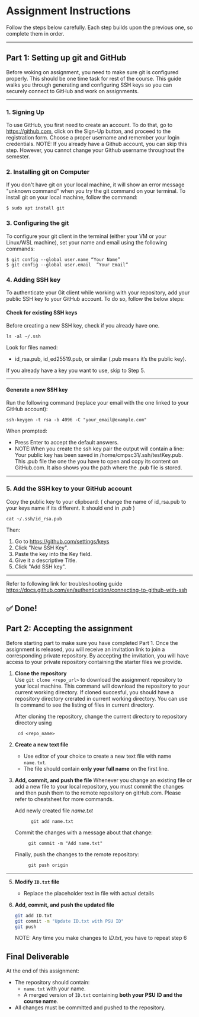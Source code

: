# Assignment Instructions

Follow the steps below carefully. Each step builds upon the previous one, so complete them in order.

---
## Part 1: Setting up git and GitHub
Before woking on assignment, you need to make sure git is configured properly. This should be one time task for rest of the course.
This guide walks you through generating and configuring SSH keys so you can securely connect to GitHub and work on assignments.

---
### 1. Signing Up

To use GitHub, you first need to create an account. To do that, go to https://github.com, click on the Sign-Up button, and proceed to the registration form. Choose a proper username and remember your login credentials.
NOTE: If you already have a Github account, you can skip this step. However, you cannot change your Github username throughout the semester.

### 2. Installing git on Computer

If you don't have git on your local machine, it will show an error message "unknown command" when you try the git command on your terminal. To install git on your local machine, follow the command:

    $ sudo apt install git

### 3. Configuring the git

To configure your git client in the terminal (either your VM or your Linux/WSL machine), set your name and email using the following commands:

    $ git config --global user.name “Your Name”
    $ git config --global user.email  ”Your Email”

### 4. Adding SSH key
To authenticate your Git client while working with your repository, add your public SSH key to your GitHub account. To do so, follow the below steps: 

#### Check for existing SSH keys
Before creating a new SSH key, check if you already have one.

    ls -al ~/.ssh

Look for files named:

- id_rsa.pub, id_ed25519.pub, or similar (.pub means it’s the public key).

If you already have a key you want to use, skip to Step 5.

---

#### Generate a new SSH key
Run the following command (replace your email with the one linked to your GitHub account):

    ssh-keygen -t rsa -b 4096 -C "your_email@example.com"

When prompted:
- Press Enter to accept the default answers.
- NOTE:When you create the ssh key pair the output will contain a line: Your public key has been saved in /home/cmpsc31/.ssh/testKey.pub. This .pub file the one the you have to open and copy its content on GitHub.com. It also shows you the   path where the .pub file is stored.
  
---
### 5. Add the SSH key to your GitHub account
Copy the public key to your clipboard: ( change the name of id_rsa.pub to your keys name if its different. It should end in *.pub* )

    cat ~/.ssh/id_rsa.pub
Then:

1. Go to https://github.com/settings/keys
2. Click "New SSH Key".
3. Paste the key into the Key field.
4. Give it a descriptive Title.
5. Click "Add SSH key".

---
Refer to following link for troubleshooting guide
https://docs.github.com/en/authentication/connecting-to-github-with-ssh

## ✅ Done!

## Part 2: Accepting the assignment
Before starting part to make sure you have completed Part 1. Once the assignment is released, you will receive an invitation link to join a corresponding private repository. By accepting the invitation,  you will have access to your private repository containing the starter files we provide. 

1. **Clone the repository**  
   Use `git clone <repo_url>` to download the assignment repository to your local machine. This command will download the repository to your current working directory.
   If cloned succesful, you should have a repository directory crerated in current working directory. You can use *ls* command to see the listing of files in current directory.
      
   After cloning the repository, change the current directory to repository directory using

        cd <repo_name>

3. **Create a new text file**  
   - Use editor of your choice to create a new text file with name `name.txt`.  
   - The file should contain **only your full name** on the first line.  

4. **Add, commit, and push the file**
    Whenever you change an existing file or add a new file to your local repository, you must commit the changes and then push them to the remote repository on gitHub.com.
    Please refer to cheatsheet for more commands.
   
    Add newly created file *name.txt*

             git add name.txt
    Commit the changes with a message about that change:
    
            git commit -m "Add name.txt"
    Finally, push the changes to the remote repository:

            git push origin

---

5. **Modify `ID.txt` file**  
    - Replace the placeholder text in file with actual details  

6. **Add, commit, and push the updated file**  
    ```bash
    git add ID.txt
    git commit -m "Update ID.txt with PSU ID"
    git push
    ```
    NOTE: Any time you make changes to *ID.txt*, you have to repeat step 6
   
## Final Deliverable
At the end of this assignment:
- The repository should contain:
  - `name.txt` with your name.  
  - A merged version of `ID.txt` containing **both your PSU ID and the course name**.  
- All changes must be committed and pushed to the repository.
